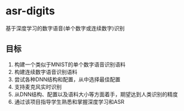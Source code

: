 # asr-digits
基于深度学习的数字语音(单个数字或连续数字)识别
## 目标
1. 构建一个类似于MNIST的单个数字语音识别语料
2. 构建连续数字语音识别语料
3. 尝试各种DNN结构和配置，从中选择最佳配置
4. 支持麦克风实时识别
5. 从DNN结构、配置以及语料大小等方面着手，期望达到人类识别的精度
6. 通过该项目指导学生熟悉和掌握深度学习和ASR
